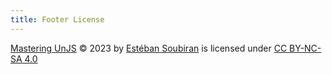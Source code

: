```yaml
---
title: Footer License
---
```


[Mastering UnJS](https://mastering-unjs.dev) © 2023 by [Estéban Soubiran](https://esteban-soubiran.site?utm_source=mastering-unjs-site&utm_medium=footer&utm_campaign=creative-common) is licensed under [CC BY-NC-SA 4.0](https://github.com/mastering-unjs/content/blob/main/CC-BY-NC-SA-4.0)
